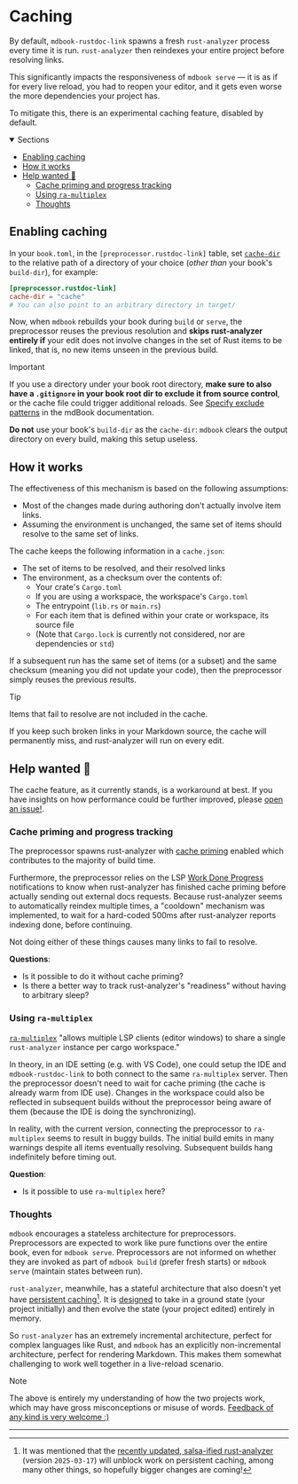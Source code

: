 # Caching

By default, `mdbook-rustdoc-link` spawns a fresh `rust-analyzer` process every time it
is run. `rust-analyzer` then reindexes your entire project before resolving links.

This significantly impacts the responsiveness of `mdbook serve` — it is as if for every
live reload, you had to reopen your editor, and it gets even worse the more dependencies
your project has.

To mitigate this, there is an experimental caching feature, disabled by default.

<details class="toc" open>
  <summary>Sections</summary>

- [Enabling caching](#enabling-caching)
- [How it works](#how-it-works)
- [Help wanted 🙌](#help-wanted-)
  - [Cache priming and progress tracking](#cache-priming-and-progress-tracking)
  - [Using `ra-multiplex`](#using-ra-multiplex)
  - [Thoughts](#thoughts)

</details>

## Enabling caching

In your `book.toml`, in the `[preprocessor.rustdoc-link]` table, set
[`cache-dir`](configuration.md#cache-dir) to the relative path of a directory of your
choice (_other than_ your book's `build-dir`), for example:

```toml
[preprocessor.rustdoc-link]
cache-dir = "cache"
# You can also point to an arbitrary directory in target/
```

Now, when `mdbook` rebuilds your book during `build` or `serve`, the preprocessor reuses
the previous resolution and **skips rust-analyzer entirely if** your edit does not
involve changes in the set of Rust items to be linked, that is, no new items unseen in
the previous build.

> [!IMPORTANT]
>
> If you use a directory under your book root directory, **make sure to also have a
> `.gitignore` in your book root dir to exclude it from source control**, or the cache
> file could trigger additional reloads. See [Specify exclude
> patterns][specify-exclude-patterns] in the mdBook documentation.
>
> **Do not** use your book's `build-dir` as the `cache-dir`: `mdbook` clears the output
> directory on every build, making this setup useless.

## How it works

The effectiveness of this mechanism is based on the following assumptions:

- Most of the changes made during authoring don't actually involve item links.
- Assuming the environment is unchanged, the same set of items should resolve to the
  same set of links.

The cache keeps the following information in a `cache.json`:

- The set of items to be resolved, and their resolved links
- The environment, as a checksum over the contents of:
  - Your crate's `Cargo.toml`
  - If you are using a workspace, the workspace's `Cargo.toml`
  - The entrypoint (`lib.rs` or `main.rs`)
  - For each item that is defined within your crate or workspace, its source file
  - (Note that `Cargo.lock` is currently not considered, nor are dependencies or `std`)

If a subsequent run has the same set of items (or a subset) and the same checksum
(meaning you did not update your code), then the preprocessor simply reuses the previous
results.

> [!TIP]
>
> Items that fail to resolve are not included in the cache.
>
> If you keep such broken links in your Markdown source, the cache will permanently
> miss, and rust-analyzer will run on every edit.

## Help wanted 🙌

The cache feature, as it currently stands, is a workaround at best. If you have insights
on how performance could be further improved, please [open an issue!][gh-issues].

### Cache priming and progress tracking

The preprocessor spawns rust-analyzer with [cache priming][ra-cache-priming] enabled
which contributes to the majority of build time.

Furthermore, the preprocessor relies on the LSP [Work Done
Progress][lsp-work-done-progress] notifications to know when rust-analyzer has finished
cache priming before actually sending out external docs requests. Because rust-analyzer
seems to automatically reindex multiple times, a "cooldown" mechanism was implemented,
to wait for a hard-coded 500ms after rust-analyzer reports indexing done, before
continuing.

Not doing either of these things causes many links to fail to resolve.

**Questions**:

- Is it possible to do it without cache priming?
- Is there a better way to track rust-analyzer's "readiness" without having to arbitrary
  sleep?

### Using `ra-multiplex`

[`ra-multiplex`] "allows multiple LSP clients (editor windows) to share a single
`rust-analyzer` instance per cargo workspace."

In theory, in an IDE setting (e.g. with VS Code), one could setup the IDE and
`mdbook-rustdoc-link` to both connect to the same `ra-multiplex` server. Then the
preprocessor doesn't need to wait for cache priming (the cache is already warm from IDE
use). Changes in the workspace could also be reflected in subsequent builds without the
preprocessor being aware of them (because the IDE is doing the synchronizing).

In reality, with the current version, connecting the preprocessor to `ra-multiplex`
seems to result in buggy builds. The initial build emits in many warnings despite all
items eventually resolving. Subsequent builds hang indefinitely before timing out.

**Question**:

- Is it possible to use `ra-multiplex` here?

### Thoughts

`mdbook` encourages a stateless architecture for preprocessors. Preprocessors are
expected to work like pure functions over the entire book, even for `mdbook serve`.
Preprocessors are not informed on whether they are invoked as part of `mdbook build`
(prefer fresh starts) or `mdbook serve` (maintain states between run).

`rust-analyzer`, meanwhile, has a stateful architecture that also doesn't yet have
[persistent caching][ra-persistent-cache][^1]. It is [designed][ra-architecture] to take
in a ground state (your project initially) and then evolve the state (your project
edited) entirely in memory.

So `rust-analyzer` has an extremely incremental architecture, perfect for complex
languages like Rust, and `mdbook` has an explicitly non-incremental architecture,
perfect for rendering Markdown. This makes them somewhat challenging to work well
together in a live-reload scenario.

> [!NOTE]
>
> The above is entirely my understanding of how the two projects work, which may have
> gross misconceptions or misuse of words. [Feedback of any kind is very welcome
> :)][gh-issues]

---

[^1]:
    It was mentioned that the [recently updated, salsa-ified rust-analyzer][salsa]
    (version `2025-03-17`) will unblock work on persistent caching, among many other
    things, so hopefully bigger changes are coming!

<!-- prettier-ignore-start -->

[gh-issues]: https://github.com/tonywu6/mdbookkit/issues
[lsp-work-done-progress]: https://microsoft.github.io/language-server-protocol/specifications/lsp/3.17/specification/#workDoneProgress
[ra-architecture]: https://rust-analyzer.github.io/book/contributing/architecture.html#:~:text=The%20analyzer%20keeps%20all%20this%20input%20data%20in%20memory%20and%20never%20does%20any%20IO.
[ra-cache-priming]: https://rust-analyzer.github.io/book/configuration.html?highlight=cache%20priming#configuration
[ra-persistent-cache]: https://github.com/rust-lang/rust-analyzer/issues/4712
[`ra-multiplex`]: https://github.com/pr2502/ra-multiplex
[salsa]: https://rust-analyzer.github.io/thisweek/2025/03/17/changelog-277.html
[specify-exclude-patterns]: https://rust-lang.github.io/mdBook/cli/serve.html#specify-exclude-patterns

<!-- prettier-ignore-end -->
